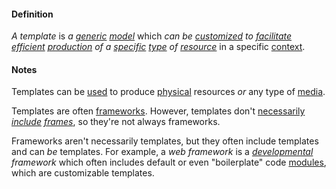 #### Definition

*A template* is *a [generic](https://github.com/gcassel/Modular-Organizing-Terminology/blob/master/terms/generic.md) [model](https://github.com/gcassel/Modular-Organizing-Terminology/blob/master/terms/model.md)* which *can be [customized](https://github.com/gcassel/Modular-Organizing-Terminology/blob/master/terms/customize.md) to [facilitate](https://github.com/gcassel/Modular-Organizing-Terminology/blob/master/terms/facilitate.md) [efficient](https://github.com/gcassel/Modular-Organizing-Terminology/blob/master/terms/efficient.md) [production](https://github.com/gcassel/Modular-Organizing-Terminology/blob/master/terms/produce.md) of a [specific](https://github.com/gcassel/Modular-Organizing-Terminology/blob/master/terms/specific.md) [type](https://github.com/gcassel/Modular-Organizing-Terminology/blob/master/terms/type.md) of [resource](https://github.com/gcassel/Modular-Organizing-Terminology/blob/master/terms/resource.md)* in a specific [context](https://github.com/gcassel/Modular-Organizing-Terminology/blob/master/terms/context.md).

#### Notes

Templates can be [used](https://github.com/gcassel/Modular-Organizing-Terminology/blob/master/terms/use.md) to produce [physical](https://github.com/gcassel/Modular-Organizing-Terminology/blob/master/terms/physical.md) resources *or* any type of [media](https://github.com/gcassel/Modular-Organizing-Terminology/blob/master/terms/media.md).

Templates are often [frameworks](https://github.com/gcassel/Modular-Organizing-Terminology/blob/master/compound-terms/framework.md).  However, templates don't [necessarily](https://github.com/gcassel/Modular-Organizing-Terminology/blob/master/terms/require.md) *[include](https://github.com/gcassel/Modular-Organizing-Terminology/blob/master/terms/include.md) [frames](https://github.com/gcassel/Modular-Organizing-Terminology/blob/master/terms/frame.md)*, so they're not always frameworks. 

Frameworks aren't necessarily templates, but they often include templates and can *be* templates.  For example, a *web framework* is a *[developmental](https://github.com/gcassel/Modular-Organizing-Terminology/blob/master/terms/develop.md) framework* which often includes default or even "boilerplate" code [modules](https://github.com/gcassel/Modular-Organizing-Terminology/blob/master/terms/module.md), which are customizable templates.
